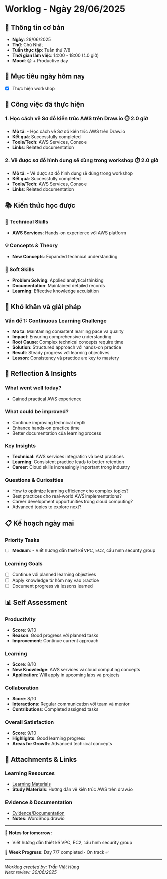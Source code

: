 # Worklog - Ngày 29/06/2025

## 📅 Thông tin cơ bản
- **Ngày**: 29/06/2025
- **Thứ**: Chủ Nhật
- **Tuần thực tập**: Tuần thứ 7/8
- **Thời gian làm việc**: 14:00 - 18:00 (4.0 giờ)
- **Mood**: 😊 + Productive day

## 🎯 Mục tiêu ngày hôm nay
- [x] Thực hiện workshop

## 💼 Công việc đã thực hiện

### 1. Học cách vẽ Sơ đồ kiến trúc AWS trên Draw.io ⏱️ 2.0 giờ
- **Mô tả**: - Học cách vẽ Sơ đồ kiến trúc AWS trên Draw.io
- **Kết quả**: Successfully completed
- **Tools/Tech**: AWS Services, Console
- **Links**: Related documentation

### 2. Vẽ được sơ đồ hình dung sẽ dùng trong workshop ⏱️ 2.0 giờ
- **Mô tả**: - Vẽ được sơ đồ hình dung sẽ dùng trong workshop
- **Kết quả**: Successfully completed
- **Tools/Tech**: AWS Services, Console
- **Links**: Related documentation

## 📚 Kiến thức học được

### 🔧 Technical Skills
- **AWS Services**: Hands-on experience với AWS platform

### 💡 Concepts & Theory
- **New Concepts**: Expanded technical understanding

### 🤝 Soft Skills
- **Problem Solving**: Applied analytical thinking
- **Documentation**: Maintained detailed records
- **Learning**: Effective knowledge acquisition

## 🚧 Khó khăn và giải pháp

### Vấn đề 1: Continuous Learning Challenge
- **Mô tả**: Maintaining consistent learning pace và quality
- **Impact**: Ensuring comprehensive understanding
- **Root Cause**: Complex technical concepts require time
- **Solution**: Structured approach với hands-on practice
- **Result**: Steady progress với learning objectives
- **Lesson**: Consistency và practice are key to mastery

## 💭 Reflection & Insights

### What went well today?
- Gained practical AWS experience

### What could be improved?
- Continue improving technical depth
- Enhance hands-on practice time
- Better documentation của learning process

### Key Insights
- **Technical**: AWS services integration và best practices
- **Learning**: Consistent practice leads to better retention
- **Career**: Cloud skills increasingly important trong industry

### Questions & Curiosities
- How to optimize learning efficiency cho complex topics?
- Best practices cho real-world AWS implementations?
- Career development opportunities trong cloud computing?
- Advanced topics to explore next?

## 📋 Kế hoạch ngày mai

### Priority Tasks
- [ ] **Medium**: - Viết hướng dẫn thiết kế VPC, EC2, cấu hình security group

### Learning Goals
- [ ] Continue với planned learning objectives
- [ ] Apply knowledge từ hôm nay vào practice
- [ ] Document progress và lessons learned

## 📊 Self Assessment

### Productivity
- **Score**: 9/10
- **Reason**: Good progress với planned tasks
- **Improvement**: Continue current approach

### Learning
- **Score**: 8/10
- **New Knowledge**: AWS services và cloud computing concepts
- **Application**: Will apply in upcoming labs và projects

### Collaboration
- **Score**: 8/10
- **Interactions**: Regular communication với team và mentor
- **Contributions**: Completed assigned tasks

### Overall Satisfaction
- **Score**: 9/10
- **Highlights**: Good learning progress
- **Areas for Growth**: Advanced technical concepts

## 📎 Attachments & Links

### Learning Resources
- [Learning Materials](https://www.youtube.com/watch?v=l8isyDe-GwY)
- **Study Materials**: Hướng dẫn vẽ kiến trúc AWS trên draw.io
### Evidence & Documentation
- [Evidence/Documentation](https://drive.google.com/file/d/1gV1YZRdVpGDGbmht0gcMnAhdFB3RXwHo/view?usp=sharing)
- **Notes**: WordShop.drawio

---

**📝 Notes for tomorrow:**
- Viết hướng dẫn thiết kế VPC, EC2, cấu hình security group

**🎯 Week Progress:**
Day 7/7 completed - On track ✅

---
*Worklog created by: Trần Việt Hùng*  
*Next review: 30/06/2025*